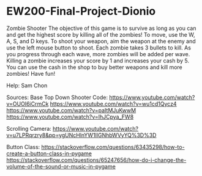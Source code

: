 # EW200-Final-Project-Dionio
Zombie Shooter
The objective of this game is to survive as long as you can and get the highest score by killing all of the zombies!
To move, use the W, A, S, and D keys.
To shoot your weapon, aim the weapon at the enemy and use the left mouse button to shoot.
Each zombie takes 3 bullets to kill.
As you progress through each wave, more zombies will be added per wave.
Killing a zombie increases your score by 1 and increases your cash by 5.
You can use the cash in the shop to buy better weapons and kill more zombies!
Have fun!

Help:
Sam Chon

Sources:
Base Top Down Shooter Code:
https://www.youtube.com/watch?v=OUOI6iCrmCk
https://www.youtube.com/watch?v=wu1cd1Qycz4
https://www.youtube.com/watch?v=paItMJuKwwM
https://www.youtube.com/watch?v=IhJCpya_FW8

Scrolling Camera:
https://www.youtube.com/watch?v=u7LPRqrzry8&pp=ygUNcHlnYW1lIGNhbWVyYQ%3D%3D

Button Class:
https://stackoverflow.com/questions/63435298/how-to-create-a-button-class-in-pygame
https://stackoverflow.com/questions/65247656/how-do-i-change-the-volume-of-the-sound-or-music-in-pygame
